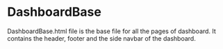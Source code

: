 # DashboardBase
DashboardBase.html file is the base file for all the pages of dashboard.
It contains the header, footer and the side navbar of the dashboard.
